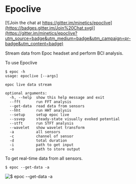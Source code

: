 Epoclive
========

[![Join the chat at https://gitter.im/minetics/epoclive](https://badges.gitter.im/Join%20Chat.svg)](https://gitter.im/minetics/epoclive?utm_source=badge&utm_medium=badge&utm_campaign=pr-badge&utm_content=badge)

Stream data from Epoc headset and perform BCI analysis.

To use Epoclive

```
$ epoc -h
usage: epoclive [--args]

epoc live data stream

optional arguments:
  -h, --help  show this help message and exit
  --fft       run FFT analysis
  --get-data  read data from sensors
  --hht       run HHT analysis
  --setup     setup epoc live
  --ssvep     steady-state visually evoked potential
  --stft      run STFT analysis
  --wavelet   show wavelet transform
  -a          all sensors
  -c          channel of sensor
  -d          total duration
  -i          path to get input
  -o          path to store output
```

To get real-time data from all sensors.

```
$ epoc --get-data -a
```

![$ epoc --get-data -a](https://cloud.githubusercontent.com/assets/12416402/7783299/cb67b966-013d-11e5-9a9a-8cc68246d951.png)
